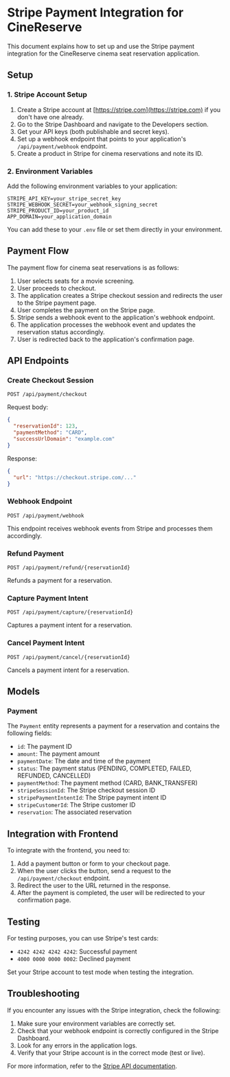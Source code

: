 # Stripe Payment Integration for CineReserve

This document explains how to set up and use the Stripe payment integration for the CineReserve cinema seat reservation application.

## Setup

### 1. Stripe Account Setup

1. Create a Stripe account at [https://stripe.com](https://stripe.com) if you don't have one already.
2. Go to the Stripe Dashboard and navigate to the Developers section.
3. Get your API keys (both publishable and secret keys).
4. Set up a webhook endpoint that points to your application's `/api/payment/webhook` endpoint.
5. Create a product in Stripe for cinema reservations and note its ID.

### 2. Environment Variables

Add the following environment variables to your application:

```
STRIPE_API_KEY=your_stripe_secret_key
STRIPE_WEBHOOK_SECRET=your_webhook_signing_secret
STRIPE_PRODUCT_ID=your_product_id
APP_DOMAIN=your_application_domain
```

You can add these to your `.env` file or set them directly in your environment.

## Payment Flow

The payment flow for cinema seat reservations is as follows:

1. User selects seats for a movie screening.
2. User proceeds to checkout.
3. The application creates a Stripe checkout session and redirects the user to the Stripe payment page.
4. User completes the payment on the Stripe page.
5. Stripe sends a webhook event to the application's webhook endpoint.
6. The application processes the webhook event and updates the reservation status accordingly.
7. User is redirected back to the application's confirmation page.

## API Endpoints

### Create Checkout Session

```
POST /api/payment/checkout
```

Request body:

```json
{
  "reservationId": 123,
  "paymentMethod": "CARD",
  "successUrlDomain": "example.com"
}
```

Response:

```json
{
  "url": "https://checkout.stripe.com/..."
}
```

### Webhook Endpoint

```
POST /api/payment/webhook
```

This endpoint receives webhook events from Stripe and processes them accordingly.

### Refund Payment

```
POST /api/payment/refund/{reservationId}
```

Refunds a payment for a reservation.

### Capture Payment Intent

```
POST /api/payment/capture/{reservationId}
```

Captures a payment intent for a reservation.

### Cancel Payment Intent

```
POST /api/payment/cancel/{reservationId}
```

Cancels a payment intent for a reservation.

## Models

### Payment

The `Payment` entity represents a payment for a reservation and contains the following fields:

- `id`: The payment ID
- `amount`: The payment amount
- `paymentDate`: The date and time of the payment
- `status`: The payment status (PENDING, COMPLETED, FAILED, REFUNDED, CANCELLED)
- `paymentMethod`: The payment method (CARD, BANK_TRANSFER)
- `stripeSessionId`: The Stripe checkout session ID
- `stripePaymentIntentId`: The Stripe payment intent ID
- `stripeCustomerId`: The Stripe customer ID
- `reservation`: The associated reservation

## Integration with Frontend

To integrate with the frontend, you need to:

1. Add a payment button or form to your checkout page.
2. When the user clicks the button, send a request to the `/api/payment/checkout` endpoint.
3. Redirect the user to the URL returned in the response.
4. After the payment is completed, the user will be redirected to your confirmation page.

## Testing

For testing purposes, you can use Stripe's test cards:

- `4242 4242 4242 4242`: Successful payment
- `4000 0000 0000 0002`: Declined payment

Set your Stripe account to test mode when testing the integration.

## Troubleshooting

If you encounter any issues with the Stripe integration, check the following:

1. Make sure your environment variables are correctly set.
2. Check that your webhook endpoint is correctly configured in the Stripe Dashboard.
3. Look for any errors in the application logs.
4. Verify that your Stripe account is in the correct mode (test or live).

For more information, refer to the [Stripe API documentation](https://stripe.com/docs/api).
